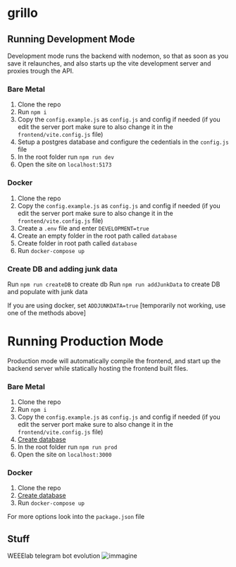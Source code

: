 # grillo


## Running Development Mode

Development mode runs the backend with nodemon, so that as soon as you save it relaunches, and also starts up the vite development server and proxies trough the API.

### Bare Metal
1. Clone the repo
2. Run `npm i`
3. Copy the `config.example.js` as `config.js` and config if needed (if you edit the server port make sure to also change it in the `frontend/vite.config.js` file)
4. Setup a postgres database and configure the cedentials in the `config.js` file
5. In the root folder run `npm run dev`
6. Open the site on `localhost:5173`

### Docker
1. Clone the repo
2. Copy the `config.example.js` as `config.js` and config if needed (if you edit the server port make sure to also change it in the `frontend/vite.config.js` file)
3. Create a `.env` file and enter `DEVELOPMENT=true`
4. Create an empty folder in the root path called `database`
5. Create folder in root path called `database`
6. Run `docker-compose up`

### Create DB and adding junk data

Run `npm run createDB` to create db
Run `npm run addJunkData` to create DB and populate with junk data

If you are using docker, set `ADDJUNKDATA=true` [temporarily not working, use one of the methods above]



# Running Production Mode

Production mode will automatically compile the frontend, and start up the backend server while statically hosting the frontend built files.

### Bare Metal
1. Clone the repo
2. Run `npm i`
3. Copy the `config.example.js` as `config.js` and config if needed (if you edit the server port make sure to also change it in the `frontend/vite.config.js` file)
4. [Create database](#create-db-and-adding-junk-data)
5. In the root folder run `npm run prod`
6. Open the site on `localhost:3000`

### Docker
1. Clone the repo
2. [Create database](#create-db-and-adding-junk-data)
3. Run `docker-compose up`


For more options look into the `package.json` file


## Stuff
WEEElab telegram bot evolution
![immagine](https://github.com/WEEE-Open/grillo/assets/43443041/351b0317-4092-401f-a56f-2fe6c3902659)
